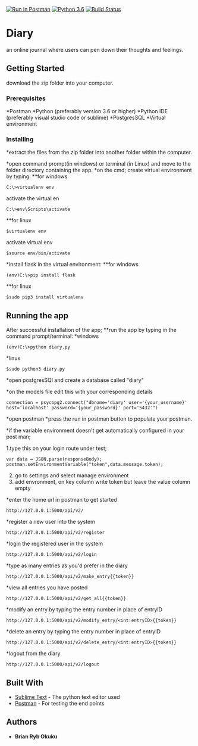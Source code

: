 [![Run in Postman](https://run.pstmn.io/button.svg)](https://app.getpostman.com/run-collection/e5f2eaa54ac38fce7214)
[![Python 3.6](https://img.shields.io/badge/python-3.6-blue.svg)](https://www.python.org/downloads/release/python-360/)
[![Build Status](https://travis-ci.org/C3real-kill3r/Diary.svg?branch=challenge3)](https://travis-ci.org/C3real-kill3r/Diary)

# Diary

an online journal where users can pen down their thoughts and feelings.
## Getting Started

download the zip folder into your computer.

### Prerequisites

*Postman
*Python (preferably version 3.6 or higher)
*Python IDE (preferably visual studio code or sublime)
*PostgresSQL
*Virtual environment

### Installing
*extract the files from the zip folder into another folder within the computer.

*open command prompt(in windows) or terminal (in Linux) and move to the folder directory containing the app.
*on the cmd; create virtual environment by typing:
**for windows
```
C:\>virtualenv env
```
activate the virtual en 
```
C:\>env\Scripts\activate
```

**for linux
```
$virtualenv env
```
activate virtual env
```
$source env/bin/activate
```
*install flask in the virtual environment:
**for windows
```
(env)C:\>pip install flask
```
**for linux
```
$sudo pip3 install virtualenv
```

## Running the app

After successful installation of the app;
**run the app by typing in the command prompt/terminal:
*windows
```
(env)C:\>python diary.py 
```
*linux
```
$sudo python3 diary.py
```
*open postgresSQl and create a database called "diary"

*on the models file edit this with your corresponding details
```
connection = psycopg2.connect("dbname='diary' user='{your_username}' host='localhost' password='{your_password}' port='5432'")
```
*open postman
*press the run in postman button to populate your postman.

*if the variable environment doesn't get automatically configured in your post man;

1.type this on your login route under test;
```
var data = JSON.parse(responseBody);
postman.setEnvironmentVariable("token",data.message.token);
```
2. go to settings and select manage environment
3. add envronment, on key column write token but leave the value column empty

*enter the home url in postman to get started
```
http://127.0.0.1:5000/api/v2/
```
*register a new user into the system
```
http://127.0.0.1:5000/api/v2/register
```
*login the registered user in the system
```
http://127.0.0.1:5000/api/v2/login
```
*type as many entries as you'd prefer in the diary
```
http://127.0.0.1:5000/api/v2/make_entry{{token}}
```
*view all entries you have posted
```
http://127.0.0.1:5000/api/v2/get_all{{token}}
```
*modify an entry by typing the entry number in place of entryID
```
http://127.0.0.1:5000/api/v2/modify_entry/<int:entryID>{{token}}
```
*delete an entry by typing the entry number in place of entryID
```
http://127.0.0.1:5000/api/v2/delete_entry/<int:entryID>{{token}}
```
*logout from the diary
```
http://127.0.0.1:5000/api/v2/logout
```


## Built With

* [Sublime Text](http://www.sublimetext.com/) - The python text editor used
* [Postman](https://www.getpostman.com/) - For testing the end points

## Authors

* **Brian Ryb Okuku** 

